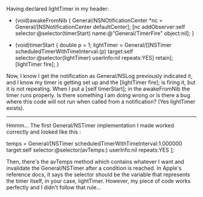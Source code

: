 Having declared lightTimer in my header:

    
- (void)awakeFromNib
{
General/NSNOtificationCenter *nc = General/[NSNotificationCenter defaultCenter];
[nc addObserver:self selector:@selector(timerStart) name:@"General/TimerFire" object:nil];
}

- (void)timerStart
{
double p = 1;
lightTimer = General/[[NSTimer scheduledTimerWithTimeInterval:(p) target:self selector:@selector(lightTimer) userInfo:nil repeats:YES] retain];
[lightTimer fire];
}


Now, I know I get the notification as General/NSLog previously indicated it, and I know my timer is getting set up and the [lightTimer fire]; is firing it, but it is not repeating. When I put a [self timerStart]; in the awakeFromNib the timer runs properly. Is there something I am doing wrong or is there a bug where this code will not run when called from a notification? (Yes lightTimer exists).

----

Hmmm... The first General/NSTimer implementation I made worked correctly and looked like this :

    

temps = General/[NSTimer scheduledTimerWithTimeInterval:1.000000
                             target:self
                             selector:@selector(avTemps:)
                             userInfo:nil
                             repeats:YES ];



Then, there's the avTemps method which contains whatever I want and invalidate the General/NSTimer after a condition is reached.
In Apple's reference docs, it says the selector should be the variable that represents the timer itself, in your case, lightTimer.
However, my piece of code works perfectly and I didn't follow that rule...
